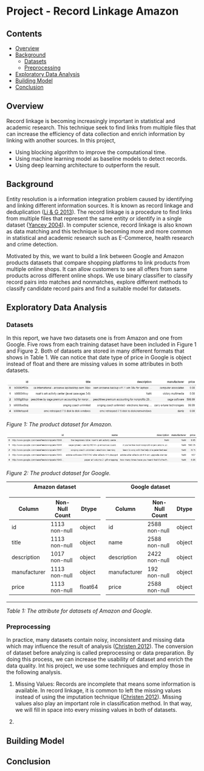 # Project - Record Linkage Amazon

## Contents
* [Overview](#overview)
* [Background](#background)
    * [Datasets](#datasets)
    * [Preprocessing](#preprocessing)
* [Exploratory Data Analysis](#exploratory-data-analysis)
* [Building Model](#building-model)
* [Conclusion](#conclusion)

## Overview
Record linkage is becoming increasingly important in statistical and academic research. This technique seek to find links from multiple files that can increase the efficiency of data collection and enrich information by linking with another sources. In this project, 

* Using blocking algorithm to improve the computational time.
* Using machine learning model as baseline models to detect records.
* Using deep learning architecture to outperform the result.

## Background
Entity resolution is a information integration problem caused by identifying and linking different information sources. It is known as record linkage and deduplication ([Li & G 2013](https://www.sciencedirect.com/book/9780124047020/intelligent-systems-for-security-informatics)). The record linkage is a procedure to find links from multiple files that represent the same entity or identify in a single dataset ([Yancey 2004](https://www.semanticscholar.org/paper/Improving-EM-Algorithm-Estimates-for-Record-Linkage-Yancey/0143d09b47cc852df754ae4098723ba88d0293d0)). In computer science, record linkage is also known as data matching and this technique is becoming more and more common in statistical and academic research such as E-Commerce, health research and crime detection. 

Motivated by this, we want to build a link between Google and Amazon products datasets that compare shopping platforms to link products from multiple online shops. It can allow customers to see all offers from same products across different online shops. We use binary classifier to classify record pairs into matches and nonmatches, explore different methods to classify candidate record pairs and find a suitable model for datasets.

## Exploratory Data Analysis
### Datasets
In this report, we have two datasets one is from Amazon and one from Google. Five rows from each training dataset have been included in Figure 1 and Figure 2. Both of datasets are stored in many different formats that shows in Table 1. We can notice that date type of price in Google is object instead of float and there are missing values in some attributes in both datasets.

<img src="/image/amazon.JPG" width="800"/> 

<em>Figure 1: The product dataset for Amazon.</em>

<img src="/image/google.JPG" width="820"/> 

<em>Figure 2: The product dataset for Google.</em>

<table>
<tr><th>Amazon dataset </th><th>Google dataset</th></tr>
<tr><td>
  
| Column | Non-Null Count | Dtype |
|--|--|--|
| id | 1113 non-null | object |
| title | 1113 non-null | object |
| description | 1017 non-null | object |
| manufacturer | 1113 non-null | object |
| price | 1113 non-null | float64 |

</td><td>

| Column | Non-Null Count | Dtype |
|--|--|--|
| id | 2588 non-null | object |
| name | 2588 non-null | object |
| description | 2422 non-null | object |
| manufacturer | 192 non-null | object |
| price | 2588 non-null | object |

</td></tr> </table>

<em>Table 1: The attribute for datasets of Amazon and Google.</em>

### Preprocessing
In practice, many datasets contain noisy, inconsistent and missing data which may influence the result of analysis ([Christen 2012](https://www.springer.com/gp/book/9783642311635)). The conversion of dataset before analyzing is called preprocessing or data preparation. By doing this process, we can increase the usability of dataset and enrich the data quality. Int his project, we use some techniques and employ those in the following analysis.

1. Missing Values:
Records are incomplete that means some information is available. In record linkage, it is common to left the missing values instead of using the imputation technique ([Christen 2012](https://www.springer.com/gp/book/9783642311635)). Missing values also play an important role in classification method. In that way, we will fill in space into every missing values in both of datasets.

2.





## Building Model

## Conclusion

